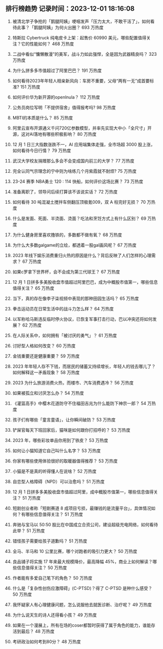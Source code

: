
## 排行榜趋势 记录时间：2023-12-01 18:16:08
  
  1. 被清北学子争抢的「鹅腿阿姨」哽咽发声「压力太大，不敢干活了」，如何看待此事？「鹅腿阿姨」为何火出圈？ 693 万热度
    
  2. 特斯拉 Cybertruck 纯电皮卡上架：起售价 60990 美元，哪些配置值得关注？它的性能如何？ 468 万热度
    
  3. 二战中看似“慵懒散漫”的美军，战斗力如此强悍，全是因为武器精良吗？ 323 万热度
    
  4. 为什么拼多多市值超过了阿里巴巴？ 191 万热度
    
  5. 如何看待2023年年轻人相亲新风向：车房不重要，父母“两有一无”成首要标准? 151 万热度
    
  6. 如何评价华为新开源的openlnula？ 112 万热度
    
  7. 公务员岗位写明「不提供宿舍」值得报考吗? 98 万热度
    
  8. MBTI的本质是什么？ 85 万热度
    
  9. 阿里云宣布开源通义千问720亿参数模型，并率先实现大中小「全尺寸」开源，这对AI落地有哪些积极影响？ 80 万热度
    
  10. 12 月 1 日三大指数涨跌不一，AI 应用端集体走强，全市场超 3000 股上涨，如何看待今日行情？ 79 万热度
    
  11. 武汉大学校友捐赠那么多会不会变成国内前三的大学？ 77 万热度
    
  12. 完全认同气宗理念的宁中则为啥练几个月紫霞就不耐烦? 75 万热度
    
  13. 23-24 赛季 NBA勇士 120 : 114 快船，如何评价这场比赛？ 73 万热度
    
  14. 准备离职了，领导问后续打算该不该说实话？ 72 万热度
    
  15. 如何看待 30 吨混凝土搅拌车侧翻压顶极氪009，双 A 柱完好无损？ 70 万热度
    
  16. 什么是发面、死面、半烫面、烫面？吃法和烹饪方式上有什么区别？ 69 万热度
    
  17. 为什么健身房里喜欢撸铁的，多数都不做有氧？ 68 万热度
    
  18. 为什么大多数galgame的立绘，都透着一股gal画风呢？ 67 万热度
    
  19. 2023 年线下娱乐消费重归火热的原因是什么？背后反映了人们怎样的心理需求？ 67 万热度
    
  20. 如果c罗拿下世界杯，会不会成为第三代球王？ 67 万热度
    
  21. 12 月 1 日拼多多美股收盘市值超过阿里巴巴，成为中概股市值第一，哪些信息值得关注？ 65 万热度
    
  22. 当下，真的存在像李子柒视频中表现的那种田园生活吗？ 65 万热度
    
  23. 拳击运动员在日常生活中的战斗力怎么样？ 64 万热度
    
  24. 以军称哈马斯违反临时停火协议，已恢复军事打击行动，巴以冲突还将如何发展？ 62 万热度
    
  25. 在人际关系中，如何拥有「被讨厌的勇气」？ 61 万热度
    
  26. 讨好型人格如何改变？ 60 万热度
    
  27. 金钱重要还是健康重要？ 59 万热度
    
  28. 2023 年年轻人存不下钱，而居民的储蓄又持续增长，年轻人的钱去哪儿了？如何解释这一矛盾现象？ 58 万热度
    
  29. 2023 为什么旅游消费火热，而楼市、汽车消费遇冷？ 56 万热度
    
  30. 如果被孤立和讨厌怎么办？ 54 万热度
    
  31. 《灌篮高手》中樱木花道防守不住福田吉兆为什么能防下神宗一郎？ 54 万热度
    
  32. 孩子们有哪些「童言童语」，让你瞬间破防？ 53 万热度
    
  33. 铲屎官每天下班回家后，猫咪是如何跟你打招呼的？ 53 万热度
    
  34. 2023 年，哪些彩妆单品你用到了铁皮？ 53 万热度
    
  35. 如何让小猫知道它自己叫什么名字？ 53 万热度
    
  36. 你家有哪些使用体验很好的取暖器值得推荐？ 53 万热度
    
  37. 小猫是不是真的听得懂人在说啥？ 52 万热度
    
  38. 自恋型人格障碍（NPD）可以治愈吗？ 51 万热度
    
  39. 12 月 1 日拼多多美股收盘市值超过阿里，成中概股市值第一，哪些信息值得关注？ 51 万热度
    
  40. 短剧创业者称「短剧赛道 8 成项目亏损，最赚钱的是流量平台」，具体情况如何？有哪些信息值得关注？ 51 万热度
    
  41. 奔驰与宝马以 50:50 股比在中国成立合资公司，建设超级充电网络，如何看待此举？ 51 万热度
    
  42. 错怪孩子需要给孩子道歉吗？ 51 万热度
    
  43. 全马、半马和 10 公里比赛，哪个对跑者的吸引力更大？ 50 万热度
    
  44. 良品铺子将实施 17 年来最大规模降价，最高降幅 45%，商业上如何解读？哪些信息值得关注？ 50 万热度
    
  45. 作者能有多爱自己笔下的角色？ 50 万热度
    
  46. 什么是「复杂性创伤应激障碍」(C-PTSD)？得了 C-PTSD 是种什么感受？ 50 万热度
    
  47. 我怀疑家人有心理健康问题，怎么说服他去就医诊断、治疗呢？ 49 万热度
    
  48. 为什么说天生的诗人还得看小孩？ 49 万热度
    
  49. 如果在一个漫展上，所有在场的coser都暂时获得了属于角色的能力，谁能存活到最后？ 48 万热度
    
  50. 考研政治如何考到80分？ 48 万热度
    